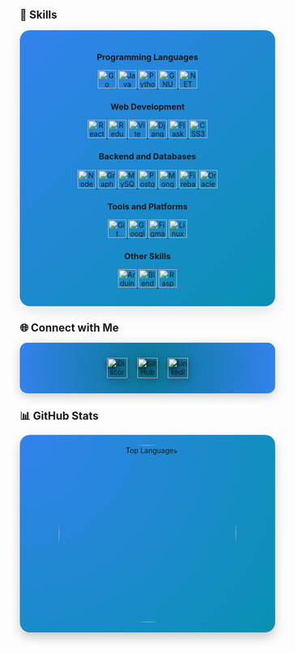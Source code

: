 <!-- Skills Section -->
## 🚀 Skills 

<div align="center" style="background: linear-gradient(135deg, #3382ed 0%, #0891b2 100%); border-radius: 20px; padding: 20px; box-shadow: 0px 10px 30px rgba(0, 0, 0, 0.1);">
  
  <!-- Programming Languages -->
  <h3>Programming Languages</h3>
  <p align="center">
    <a target="_blank" rel="noreferrer">
      <img src="https://raw.githubusercontent.com/danielcranney/readme-generator/main/public/icons/skills/go-colored.svg" width="36" height="36" alt="Go" />
    </a> 
    <a href="#" target="_blank" rel="noreferrer">
      <img src="https://raw.githubusercontent.com/danielcranney/readme-generator/main/public/icons/skills/java-colored.svg" width="36" height="36" alt="Java" />
    </a> 
    <a  href="#"  target="_blank" rel="noreferrer">
      <img src="https://raw.githubusercontent.com/danielcranney/readme-generator/main/public/icons/skills/python-colored.svg" width="36" height="36" alt="Python" />
    </a> 
    <a  href="#"  target="_blank" rel="noreferrer">
      <img src="https://raw.githubusercontent.com/danielcranney/readme-generator/main/public/icons/skills/gnubash.svg" width="36" height="36" alt="GNU Bash" />
    </a> 
    <a  href="#"  target="_blank" rel="noreferrer">
      <img src="https://raw.githubusercontent.com/danielcranney/readme-generator/main/public/icons/skills/dot-net-colored.svg" width="36" height="36" alt=".NET" />
    </a>
  </p>

  <!-- Web Development -->
  <h3>Web Development</h3>
  <p align="center">
    <a  href="#"  target="_blank" rel="noreferrer">
      <img src="https://raw.githubusercontent.com/danielcranney/readme-generator/main/public/icons/skills/react-colored.svg" width="36" height="36" alt="React" />
    </a> 
    <a  href="#"  target="_blank" rel="noreferrer">
      <img src="https://raw.githubusercontent.com/danielcranney/readme-generator/main/public/icons/skills/redux-colored.svg" width="36" height="36" alt="Redux" />
    </a> 
    <a href="https://vitejs.dev/" target="_blank" rel="noreferrer">
      <img src="https://raw.githubusercontent.com/danielcranney/readme-generator/main/public/icons/skills/vite-colored.svg" width="36" height="36" alt="Vite" />
    </a> 
    <a href="https://www.djangoproject.com/" target="_blank" rel="noreferrer">
      <img src="https://raw.githubusercontent.com/danielcranney/readme-generator/main/public/icons/skills/django-colored-dark.svg" width="36" height="36" alt="Django" />
    </a> 
    <a href="https://flask.palletsprojects.com/en/2.0.x/" target="_blank" rel="noreferrer">
      <img src="https://raw.githubusercontent.com/danielcranney/readme-generator/main/public/icons/skills/flask-colored-dark.svg" width="36" height="36" alt="Flask" />
    </a> 
    <a href="https://www.w3.org/TR/CSS/#css" target="_blank" rel="noreferrer">
      <img src="https://raw.githubusercontent.com/danielcranney/readme-generator/main/public/icons/skills/css3-colored.svg" width="36" height="36" alt="CSS3" />
    </a>
  </p>

  <!-- Backend and Databases -->
  <h3>Backend and Databases</h3>
  <p align="center">
    <a href="https://nodejs.org/en/" target="_blank" rel="noreferrer">
      <img src="https://raw.githubusercontent.com/danielcranney/readme-generator/main/public/icons/skills/nodejs-colored.svg" width="36" height="36" alt="NodeJS" />
    </a> 
    <a href="https://graphql.org/" target="_blank" rel="noreferrer">
      <img src="https://raw.githubusercontent.com/danielcranney/readme-generator/main/public/icons/skills/graphql-colored.svg" width="36" height="36" alt="GraphQL" />
    </a> 
    <a href="https://www.mysql.com/" target="_blank" rel="noreferrer">
      <img src="https://raw.githubusercontent.com/danielcranney/readme-generator/main/public/icons/skills/mysql-colored.svg" width="36" height="36" alt="MySQL" />
    </a> 
    <a href="https://www.postgresql.org/" target="_blank" rel="noreferrer">
      <img src="https://raw.githubusercontent.com/danielcranney/readme-generator/main/public/icons/skills/postgresql-colored.svg" width="36" height="36" alt="PostgreSQL" />
    </a> 
    <a href="https://www.mongodb.com/" target="_blank" rel="noreferrer">
      <img src="https://raw.githubusercontent.com/danielcranney/readme-generator/main/public/icons/skills/mongodb-colored.svg" width="36" height="36" alt="MongoDB" />
    </a>
    <a href="https://firebase.google.com/" target="_blank" rel="noreferrer">
      <img src="https://raw.githubusercontent.com/danielcranney/readme-generator/main/public/icons/skills/firebase-colored.svg" width="36" height="36" alt="Firebase" />
    </a> 
    <a href="https://www.oracle.com/uk/index.html" target="_blank" rel="noreferrer">
      <img src="https://raw.githubusercontent.com/danielcranney/readme-generator/main/public/icons/skills/oracle-colored.svg" width="36" height="36" alt="Oracle" />
    </a>
  </p>

  <!-- Tools and Platforms -->
  <h3>Tools and Platforms</h3>
  <p align="center">
    <a href="https://git-scm.com/" target="_blank" rel="noreferrer">
      <img src="https://raw.githubusercontent.com/danielcranney/readme-generator/main/public/icons/skills/git-colored.svg" width="36" height="36" alt="Git" />
    </a> 
    <a href="https://cloud.google.com/" target="_blank" rel="noreferrer">
      <img src="https://raw.githubusercontent.com/danielcranney/readme-generator/main/public/icons/skills/googlecloud-colored.svg" width="36" height="36" alt="Google Cloud" />
    </a> 
    <a href="https://www.figma.com/" target="_blank" rel="noreferrer">
      <img src="https://raw.githubusercontent.com/danielcranney/readme-generator/main/public/icons/skills/figma-colored.svg" width="36" height="36" alt="Figma" />
    </a> 
    <a href="https://www.linux.org" target="_blank" rel="noreferrer">
      <img src="https://raw.githubusercontent.com/danielcranney/readme-generator/main/public/icons/skills/linux-colored.svg" width="36" height="36" alt="Linux" />
    </a> 
  </p>

  <!-- Other Skills -->
  <h3>Other Skills</h3>
  <p align="center">
    <a href="https://store.arduino.cc/" target="_blank" rel="noreferrer">
      <img src="https://raw.githubusercontent.com/danielcranney/readme-generator/main/public/icons/skills/arduino-colored.svg" width="36" height="36" alt="Arduino" />
    </a> 
    <a href="https://www.blender.org/" target="_blank" rel="noreferrer">
      <img src="https://raw.githubusercontent.com/danielcranney/readme-generator/main/public/icons/skills/blender-colored.svg" width="36" height="36" alt="Blender" />
    </a> 
    <a href="https://www.raspberrypi.org/" target="_blank" rel="noreferrer">
      <img src="https://raw.githubusercontent.com/danielcranney/readme-generator/main/public/icons/skills/raspberrypi-colored.svg" width="36" height="36" alt="Raspberry Pi" />
    </a>
  </p>

</div>

<!-- Connect With Me -->
## 🌐 Connect with Me
<div align="center" style="background: radial-gradient(circle, rgba(9, 121, 147, 1) 0%, rgba(51, 130, 237, 1) 100%); padding: 30px; border-radius: 15px; box-shadow: 0px 5px 20px rgba(0, 0, 0, 0.2);">
  <div style="display: flex; justify-content: center; gap: 20px;">
    <!-- Discord -->
    <a href="https://discord.com/users/chxhk" target="_blank" rel="noreferrer" title="Discord">
      <img src="https://raw.githubusercontent.com/danielcranney/readme-generator/main/public/icons/socials/discord.svg" width="40" alt="Discord" style="transition: transform 0.3s; filter: drop-shadow(2px 4px 6px black);" onmouseover="this.style.transform='scale(1.3)';" onmouseout="this.style.transform='scale(1)';" />
    </a>
    <!-- GitHub -->
    <a href="https://www.github.com/NaniChkhenkeli" target="_blank" rel="noreferrer" title="GitHub">
      <img src="https://raw.githubusercontent.com/danielcranney/readme-generator/main/public/icons/socials/github.svg" width="40" alt="GitHub" style="transition: transform 0.3s; filter: drop-shadow(2px 4px 6px black);" onmouseover="this.style.transform='scale(1.3)';" onmouseout="this.style.transform='scale(1)';" />
    </a>
    <!-- LinkedIn -->
    <a href="https://www.linkedin.com/in/nanichkhenkeli" target="_blank" rel="noreferrer" title="LinkedIn">
      <img src="https://raw.githubusercontent.com/danielcranney/readme-generator/main/public/icons/socials/linkedin.svg" width="40" alt="LinkedIn" style="transition: transform 0.3s; filter: drop-shadow(2px 4px 6px black);" onmouseover="this.style.transform='scale(1.3)';" onmouseout="this.style.transform='scale(1)';" />
    </a>
  </div>
</div>

<!-- GitHub Stats -->
## 📊 GitHub Stats
<div align="center" style="background: radial-gradient(circle at top left, #3382ed 0%, #0891b2 100%); border-radius: 20px; padding: 20px; box-shadow: 0px 10px 20px rgba(0, 0, 0, 0.2);">
  <a href="https://github.com/NaniChkhenkeli">
    <img src="https://github-readme-stats.vercel.app/api/top-langs/?username=NaniChkhenkeli&langs_count=10&title_color=ffffff&text_color=ffffff&icon_color=ffffff&bg_color=1c1917&hide_border=true&locale=en&custom_title=Top%20Languages&layout=compact" alt="Top Languages" style="border-radius: 50%; width: 350px; height: 350px; transition: transform 0.3s;" onmouseover="this.style.transform='scale(1.1)';" onmouseout="this.style.transform='scale(1)';" />
  </a>
</div>
